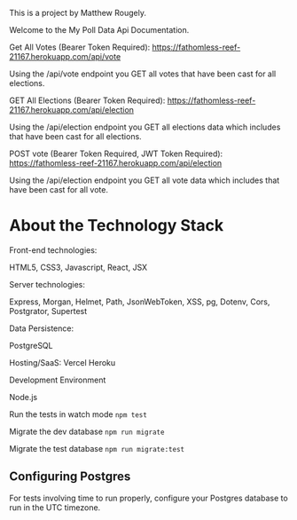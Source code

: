 This is a project by Matthew Rougely.

Welcome to the My Poll Data Api Documentation.

Get All Votes (Bearer Token Required):
https://fathomless-reef-21167.herokuapp.com/api/vote

Using the /api/vote endpoint you GET all votes that have been cast
for all elections.

GET All Elections (Bearer Token Required):
https://fathomless-reef-21167.herokuapp.com/api/election

Using the /api/election endpoint you GET all elections data which
includes that have been cast for all elections.

POST vote (Bearer Token Required, JWT Token Required):
https://fathomless-reef-21167.herokuapp.com/api/election

Using the /api/election endpoint you GET all vote data which
includes that have been cast for all vote.

# About the Technology Stack

Front-end technologies:

HTML5, CSS3, Javascript, React, JSX

Server technologies:

​Express, Morgan, Helmet, Path, JsonWebToken, XSS, pg, Dotenv, Cors, Postgrator, Supertest

Data Persistence:

PostgreSQL

Hosting/SaaS:
Vercel
Heroku

​Development Environment

Node.js

Run the tests in watch mode `npm test`

Migrate the dev database `npm run migrate`

Migrate the test database `npm run migrate:test`

## Configuring Postgres

For tests involving time to run properly, configure your Postgres database to run in the UTC timezone.
